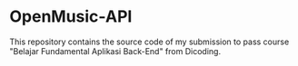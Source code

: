 # OpenMusic-API

This repository contains the source code of my submission to pass course "Belajar Fundamental Aplikasi Back-End" from Dicoding.
